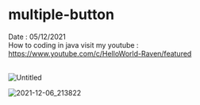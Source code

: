 # multiple-button
Date : 05/12/2021<br/>
How to coding in java
visit my youtube : https://www.youtube.com/c/HelloWorld-Raven/featured
<br/><br/>

![Untitled](https://user-images.githubusercontent.com/58245926/144748208-96aa9d46-e2b2-4d86-872c-bf996ea3e034.png)

![2021-12-06_213822](https://user-images.githubusercontent.com/58245926/144865334-6bbc7241-fb6a-481b-bf04-07ec6432df86.png)
